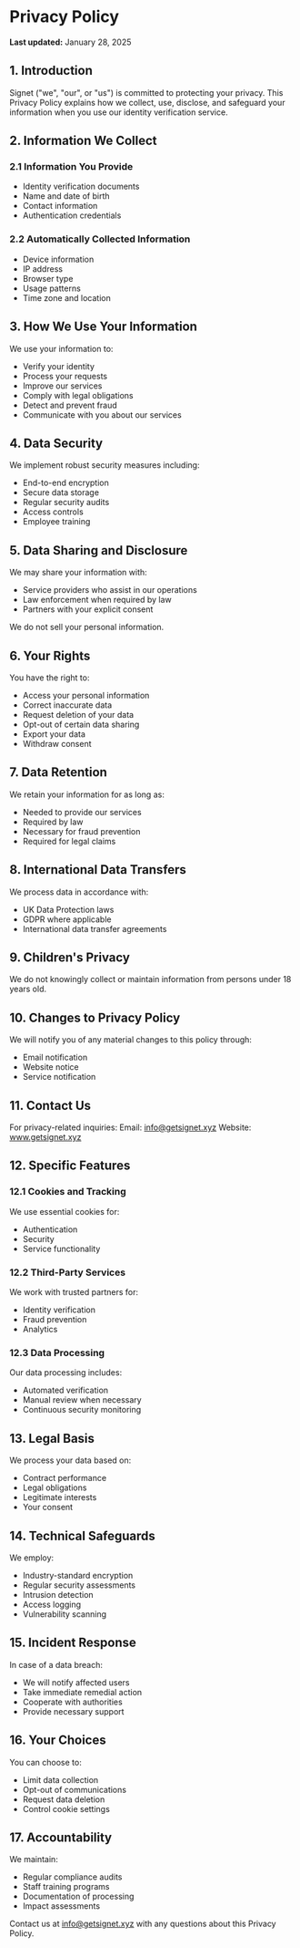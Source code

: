 # Privacy Policy

**Last updated:** January 28, 2025

## 1. Introduction

Signet ("we", "our", or "us") is committed to protecting your privacy. This Privacy Policy explains how we collect, use, disclose, and safeguard your information when you use our identity verification service.

## 2. Information We Collect

### 2.1 Information You Provide
- Identity verification documents
- Name and date of birth
- Contact information
- Authentication credentials

### 2.2 Automatically Collected Information
- Device information
- IP address
- Browser type
- Usage patterns
- Time zone and location

## 3. How We Use Your Information

We use your information to:
- Verify your identity
- Process your requests
- Improve our services
- Comply with legal obligations
- Detect and prevent fraud
- Communicate with you about our services

## 4. Data Security

We implement robust security measures including:
- End-to-end encryption
- Secure data storage
- Regular security audits
- Access controls
- Employee training

## 5. Data Sharing and Disclosure

We may share your information with:
- Service providers who assist in our operations
- Law enforcement when required by law
- Partners with your explicit consent

We do not sell your personal information.

## 6. Your Rights

You have the right to:
- Access your personal information
- Correct inaccurate data
- Request deletion of your data
- Opt-out of certain data sharing
- Export your data
- Withdraw consent

## 7. Data Retention

We retain your information for as long as:
- Needed to provide our services
- Required by law
- Necessary for fraud prevention
- Required for legal claims

## 8. International Data Transfers

We process data in accordance with:
- UK Data Protection laws
- GDPR where applicable
- International data transfer agreements

## 9. Children's Privacy

We do not knowingly collect or maintain information from persons under 18 years old.

## 10. Changes to Privacy Policy

We will notify you of any material changes to this policy through:
- Email notification
- Website notice
- Service notification

## 11. Contact Us

For privacy-related inquiries:
Email: info@getsignet.xyz
Website: www.getsignet.xyz

## 12. Specific Features

### 12.1 Cookies and Tracking
We use essential cookies for:
- Authentication
- Security
- Service functionality

### 12.2 Third-Party Services
We work with trusted partners for:
- Identity verification
- Fraud prevention
- Analytics

### 12.3 Data Processing
Our data processing includes:
- Automated verification
- Manual review when necessary
- Continuous security monitoring

## 13. Legal Basis

We process your data based on:
- Contract performance
- Legal obligations
- Legitimate interests
- Your consent

## 14. Technical Safeguards

We employ:
- Industry-standard encryption
- Regular security assessments
- Intrusion detection
- Access logging
- Vulnerability scanning

## 15. Incident Response

In case of a data breach:
- We will notify affected users
- Take immediate remedial action
- Cooperate with authorities
- Provide necessary support

## 16. Your Choices

You can choose to:
- Limit data collection
- Opt-out of communications
- Request data deletion
- Control cookie settings

## 17. Accountability

We maintain:
- Regular compliance audits
- Staff training programs
- Documentation of processing
- Impact assessments

Contact us at info@getsignet.xyz with any questions about this Privacy Policy.

